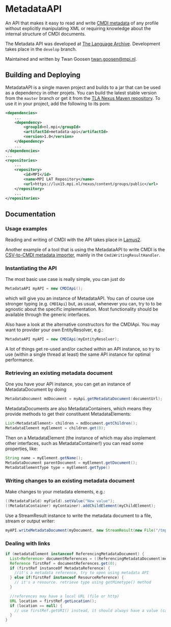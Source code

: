 # MetadataAPI
An API that makes it easy to read and write [CMDI metadata](http://www.clarin.eu/cmdi) of any profile without explicitly manipulating XML or requiring knowledge about the internal structure of CMDI documents.

The Metadata API was developed at [The Language Archive](http://tla.mpi.nl). Development takes place in the `develop` branch. 

Maintained and written by Twan Goosen <twan.goosen@mpi.nl>.

## Building and Deploying

MetadataAPI is a single maven project and builds to a jar that can be used as a dependency in other projets. You can build the latest stable version from the `master` branch or get it from the [TLA Nexus Maven repository](https://lux15.mpi.nl/nexus/content/repositories/MPI/). To use it in your project, add the following to its pom:

```xml
<dependencies>
	...
	<dependency>
		<groupId>nl.mpi</groupId>
		<artifactId>metadata-api</artifactId>
		<version>1.0</version>
	</dependency>
	...
</dependencies>
...
<repositories>
	...
	<repository>
		<id>MPI</id>
		<name>MPI LAT Repository</name>
		<url>https://lux15.mpi.nl/nexus/content/groups/public</url>
	</repository>
  	...
</repositories>
```

## Documentation

### Usage examples

Reading and writing of CMDI with the API takes place in [Lamus2](https://github.com/TheLanguageArchive/lamus2).

Another example of a tool that is using the MetadataAPI to write CMDI is the [CSV-to-CMDI metadata importer](https://trac.mpi.nl/browser/metadata-csv-importer/trunk/metadata-csv-importer-cmdi), mainly in the `CmdiWritingResultHandler`.

### Instantiating the API

The most basic use case is really simple, you can just do

```java
MetadataAPI myAPI = new CMDIApi();
```

which will give you an instance of MetadataAPI. You can of course use stronger typing (e.g. `CMDIApi`) but, as usual, whenever you can, try to to be agnostic about the specific implementation. Most functionality should be available through the generic interfaces.

Also have a look at the alternative constructors for the CMDIApi. You may want to provider your own ​EntityResolver, e.g.:

```java
MetadataAPI myAPI = new CMDIApi(myEntityResolver);
```

A lot of things get re-used and/or cached within an API instance, so try to use (within a single thread at least) the same API instance for optimal performance.

### Retrieving an existing metadata document

One you have your API instance, you can get an instance of MetadataDocument by doing

```java
MetadataDocument mdDocument = myApi.getMetadataDocument(documentUrl);
```

MetadataDocuments are also MetadataContainers, which means they provide methods to get their constituent MetadataElements:

```java
List<MetadataElement> children = mdDocument.getChildren();
MetadataElement myElement = children.get(0);
```

Then on a MetadataElement (the instance of which may also implement other interfaces, such as MetadataContainer!) you can read some properties, like:

```java
String name = myElement.getName();
MetadataDocument parentDocument = myElement.getDocument();
MetadataElementType type = myElement.getType()
```

### Writing changes to an existing metadata document

Make changes to your metadata elements, e.g.:

```java
((MetadataField) myField).setValue("New value");
((MetadataContainer) myContainer).addChildElement(myChildElement);
```

Use a ​StreamResult instance to write the metadata document to a file, stream or output writer:

```java
myAPI.writeMetadataDocument(myDocument, new StreamResult(new File("/tmp/myFile.cmdi"));
```

### Dealing with links

```java
if (metadataElement instanceof ReferencingMetadataDocument) {
  List<Reference> documentReferences = ((ReferencingMetadataDocument)metadataElement).getDocumentReferences();
  Reference firstRef = documentReferences.get(0);
  if (firstRef instanceOf MetadataReference) {
    //it's a metadata reference, try to open using metadata API
  } else if(firstRef instanceof ResourceReference) {
    // it's a resource. retrieve type using getMimetype() method
  }

  //references may have a local URL (file or http)
  URL location = firstRef.getLocation();
  if (location == null) {
    // use firstRef.getURI() instead, it should always have a value (can be a PID)
  }
}
```

